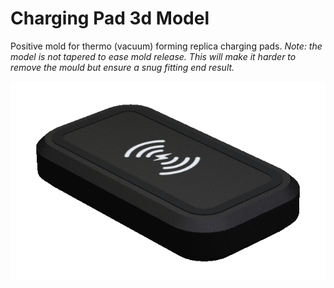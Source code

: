 # Charging Pad 3d Model

Positive mold for thermo (vacuum) forming replica charging pads. *Note: the model is not tapered to ease mold release. This will make it harder to remove the mould but ensure a snug fitting end result.*

![picture](pad-animated.gif)